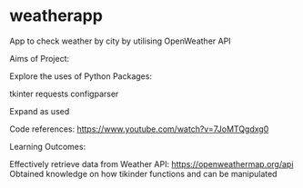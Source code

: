 # weatherapp
App to check weather by city by utilising OpenWeather API

Aims of Project:

Explore the uses of Python Packages:

tkinter
requests
configparser

Expand as used

Code references:
https://www.youtube.com/watch?v=7JoMTQgdxg0

Learning Outcomes:

Effectively retrieve data from Weather API: https://openweathermap.org/api
Obtained knowledge on how tikinder functions and can be manipulated
